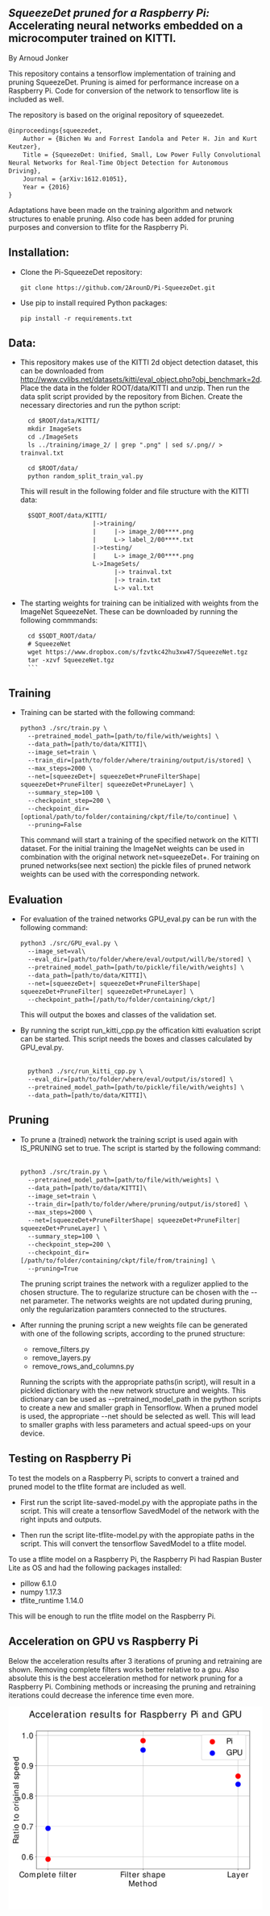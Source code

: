 ## _SqueezeDet pruned for a Raspberry Pi:_ Accelerating neural networks embedded on a microcomputer trained on KITTI.
By Arnoud Jonker

This repository contains a tensorflow implementation of training and pruning SqueezeDet. Pruning is aimed for performance increase on a Raspberry Pi. Code for conversion of the network to tensorflow lite is included as well.

The repository is based on the original repository of squeezedet.

    @inproceedings{squeezedet,
        Author = {Bichen Wu and Forrest Iandola and Peter H. Jin and Kurt Keutzer},
        Title = {SqueezeDet: Unified, Small, Low Power Fully Convolutional Neural Networks for Real-Time Object Detection for Autonomous Driving},
        Journal = {arXiv:1612.01051},
        Year = {2016}
    }


Adaptations have been made on the training algorithm and network structures to enable pruning. Also code has been added for pruning purposes and conversion to tflite for the Raspberry Pi.

## Installation:

- Clone the Pi-SqueezeDet repository:

    ```Shell
    git clone https://github.com/2ArounD/Pi-SqueezeDet.git
    ```


- Use pip to install required Python packages:

    ```Shell
    pip install -r requirements.txt
    ```

## Data:

- This repository makes use of the KITTI 2d object detection dataset, this can be downloaded from http://www.cvlibs.net/datasets/kitti/eval_object.php?obj_benchmark=2d. Place the data in the folder ROOT/data/KITTI and unzip. Then run the data split script provided by the repository from Bichen. Create the necessary directories and run the python script:

    ```Shell
      cd $ROOT/data/KITTI/
      mkdir ImageSets
      cd ./ImageSets
      ls ../training/image_2/ | grep ".png" | sed s/.png// > trainval.txt
    ```
    ```Shell
      cd $ROOT/data/
      python random_split_train_val.py
    ```

    This will result in the following folder and file structure with the KITTI data:

    ```Shell
      $SQDT_ROOT/data/KITTI/
                        |->training/
                        |     |-> image_2/00****.png
                        |     L-> label_2/00****.txt
                        |->testing/
                        |     L-> image_2/00****.png
                        L->ImageSets/
                              |-> trainval.txt
                              |-> train.txt
                              L-> val.txt
    ```

- The starting weights for training can be initialized with weights from the ImageNet SqueezeNet. These can be downloaded by running the following commmands:

    ```Shell
      cd $SQDT_ROOT/data/
      # SqueezeNet
      wget https://www.dropbox.com/s/fzvtkc42hu3xw47/SqueezeNet.tgz
      tar -xzvf SqueezeNet.tgz
      ```

## Training

- Training can be started with the following command:

    ```Shell
    python3 ./src/train.py \
      --pretrained_model_path=[path/to/file/with/weights] \
      --data_path=[path/to/data/KITTI]\
      --image_set=train \
      --train_dir=[path/to/folder/where/training/output/is/stored] \
      --max_steps=2000 \
      --net=[squeezeDet+| squeezeDet+PruneFilterShape| squeezeDet+PruneFilter| squeezeDet+PruneLayer] \
      --summary_step=100 \
      --checkpoint_step=200 \
      --checkpoint_dir=[optional/path/to/folder/containing/ckpt/file/to/continue] \
      --pruning=False
    ```

    This command will start a training of the specified network on the KITTI dataset. For the initial training the ImageNet weights can be used in combination with the original network net=squeezeDet+. For training on pruned networks(see next section) the pickle files of pruned network weights can be used with the corresponding network.

## Evaluation

- For evaluation of the trained networks GPU_eval.py can be run with the following command:

    ```Shell
    python3 ./src/GPU_eval.py \
      --image_set=val\
      --eval_dir=[path/to/folder/where/eval/output/will/be/stored] \
      --pretrained_model_path=[path/to/pickle/file/with/weights] \
      --data_path=[path/to/data/KITTI]\
      --net=[squeezeDet+| squeezeDet+PruneFilterShape| squeezeDet+PruneFilter| squeezeDet+PruneLayer] \
      --checkpoint_path=[/path/to/folder/containing/ckpt/]
    ```

    This will output the boxes and classes of the validation set.

- By running the script run_kitti_cpp.py the offication kitti evaluation script can be started. This script needs the boxes and classes calculated by GPU_eval.py.

    ```Shell

      python3 ./src/run_kitti_cpp.py \
      --eval_dir=[path/to/folder/where/eval/output/is/stored] \
      --pretrained_model_path=[path/to/pickle/file/with/weights] \
      --data_path=[path/to/data/KITTI]\
    ```


## Pruning

- To prune a (trained) network the training script is used again with IS_PRUNING set to true. The script is started by the following command:

    ```Shell

    python3 ./src/train.py \
      --pretrained_model_path=[path/to/file/with/weights] \
      --data_path=[path/to/data/KITTI]\
      --image_set=train \
      --train_dir=[path/to/folder/where/pruning/output/is/stored] \
      --max_steps=2000 \
      --net=[squeezeDet+PruneFilterShape| squeezeDet+PruneFilter| squeezeDet+PruneLayer] \
      --summary_step=100 \
      --checkpoint_step=200 \
      --checkpoint_dir=[/path/to/folder/containing/ckpt/file/from/training] \
      --pruning=True
    ```

    The pruning script traines the network with a regulizer applied to the chosen structure. The to regularize structure can be chosen with the --net parameter. The networks weights are not updated during pruning, only the regularization paramters connected to the structures.

- After running the pruning script a new weights file can be generated with one of the following scripts, according to the pruned structure:

    - remove_filters.py
    - remove_layers.py
    - remove_rows_and_columns.py

    Running the scripts with the appropriate paths(in script), will result in a pickled dictionary with the new network structure and weights. This dictionary can be used as --pretrained_model_path in the python scripts to create a new and smaller graph in Tensorflow. When a pruned model is used, the appropriate --net should be selected as well. This will lead to smaller graphs with less parameters and actual speed-ups on your device.


## Testing on Raspberry Pi

To test the models on a Raspberry Pi, scripts to convert a trained and pruned model to the tflite format are included as well.

- First run the script lite-saved-model.py with the appropiate paths in the script. This will create a tensorflow SavedModel of the network with the right inputs and outputs.

- Then run the script lite-tflite-model.py with the appropiate paths in the script. This will convert the tensorflow SavedModel to a tflite model.

To use a tflite model on a Raspberry Pi, the Raspberry Pi had Raspian Buster Lite as OS and had the following packages installed:

- pillow 6.1.0
- numpy 1.17.3
- tflite_runtime 1.14.0

This will be enough to run the tflite model on the Raspberry Pi.


## Acceleration on GPU vs Raspberry Pi

Below the acceleration results after 3 iterations of pruning and retraining are shown. Removing complete filters works better relative to a gpu. Also absolute this is the best acceleration method for network pruning for a Raspberry Pi. Combining methods or increasing the pruning and retraining iterations could decrease the inference time even more.

![alt text](https://github.com/2ArounD/Pi-SqueezeDet/blob/master/results_3_iterations.png)


